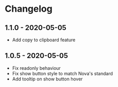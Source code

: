 # Changelog

## 1.1.0 - 2020-05-05

- Add copy to clipboard feature

## 1.0.5 - 2020-05-05

- Fix readonly behaviour
- Fix show button style to match Nova's standard
- Add tooltip on show button hover

